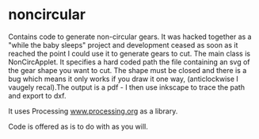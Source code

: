 noncircular
===========

Contains code to generate non-circular gears. It was hacked together as a "while the baby sleeps" project and development ceased as soon as it reached the point I could use it to generate gears to cut. The main class is NonCircApplet. It specifies a hard coded path the file containing an svg of the gear shape you want to cut. The shape must be closed and there is a bug which means it only works if you draw it one way, (anticlockwise I vaugely recal).The output is a pdf - I then use inkscape to trace the path and export to dxf.  

It uses Processing www.processing.org as a library. 

Code is offered as is to do with as you will. 
